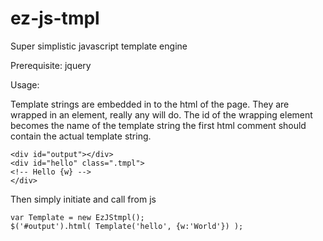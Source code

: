 # ez-js-tmpl
Super simplistic javascript template engine

Prerequisite: jquery

Usage:

Template strings are embedded in to the html of the page.
They are wrapped in an element, really any will do.
The id of the wrapping element becomes the name of the template string
the first html comment should contain the actual template string.
```
<div id="output"></div>
<div id="hello" class=".tmpl">
<!-- Hello {w} -->
</div>
```


Then simply initiate and call from js
```
var Template = new EzJStmpl();
$('#output').html( Template('hello', {w:'World'}) );
```
